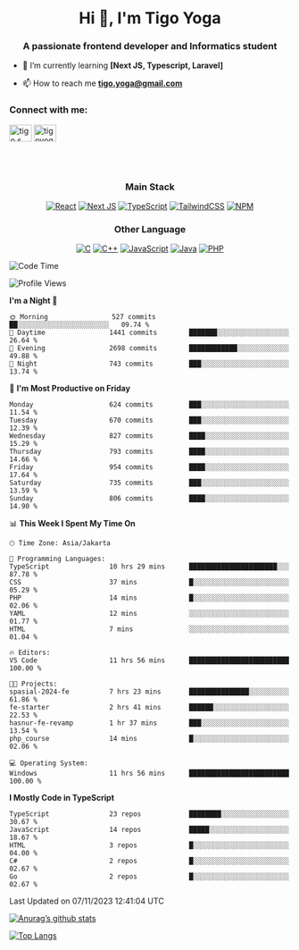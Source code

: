 <h1 align="center">Hi 👋, I'm Tigo Yoga</h1>
<h3 align="center">A passionate frontend developer and Informatics student</h3>

- 🌱 I’m currently learning **[Next JS, Typescript, Laravel]**

- 📫 How to reach me **tigo.yoga@gmail.com**

<h3 align="left">Connect with me:</h3>
<p align="left">
<a href="https://linkedin.com/in/tigo s yoga" target="blank"><img align="center" src="https://raw.githubusercontent.com/rahuldkjain/github-profile-readme-generator/master/src/images/icons/Social/linked-in-alt.svg" alt="tigo s yoga" height="30" width="40" /></a>
<a href="https://instagram.com/tigoyoga" target="blank"><img align="center" src="https://raw.githubusercontent.com/rahuldkjain/github-profile-readme-generator/master/src/images/icons/Social/instagram.svg" alt="tigoyoga" height="30" width="40" /></a>
</p>

<br/>
<br/>

<h3 align="center">Main Stack</h3>
<div align="center">
  
  <a href="">![React](https://img.shields.io/badge/react-%2320232a.svg?style=for-the-badge&logo=react&logoColor=%2361DAFB)</a>
  <a href="">![Next JS](https://img.shields.io/badge/Next-black?style=for-the-badge&logo=next.js&logoColor=white)</a>
   <a href="">![TypeScript](https://img.shields.io/badge/typescript-%23007ACC.svg?style=for-the-badge&logo=typescript&logoColor=white)</a>
  <a href="">![TailwindCSS](https://img.shields.io/badge/tailwindcss-%2338B2AC.svg?style=for-the-badge&logo=tailwind-css&logoColor=white)</a>
  <a href="">![NPM](https://img.shields.io/badge/NPM-%23000000.svg?style=for-the-badge&logo=npm&logoColor=white)</a>
</div>
<h3 align="center">Other Language</h3>
<div align="center">
  
  <a href="">![C](https://img.shields.io/badge/c-%2300599C.svg?style=for-the-badge&logo=c&logoColor=white)</a>
  <a href="">![C++](https://img.shields.io/badge/c++-%2300599C.svg?style=for-the-badge&logo=c%2B%2B&logoColor=white)</a>
  <a href="">![JavaScript](https://img.shields.io/badge/javascript-%23323330.svg?style=for-the-badge&logo=javascript&logoColor=%23F7DF1E)</a>
  <a href="">![Java](https://img.shields.io/badge/java-%23ED8B00.svg?style=for-the-badge&logo=java&logoColor=white)</a>
  <a href="">![PHP](https://img.shields.io/badge/php-%23777BB4.svg?style=for-the-badge&logo=php&logoColor=white)</a>
</div>

<!--START_SECTION:waka-->
![Code Time](http://img.shields.io/badge/Code%20Time-628%20hrs%2052%20mins-blue)

![Profile Views](http://img.shields.io/badge/Profile%20Views-1-blue)

**I'm a Night 🦉** 

```text
🌞 Morning                527 commits         ██░░░░░░░░░░░░░░░░░░░░░░░   09.74 % 
🌆 Daytime                1441 commits        ███████░░░░░░░░░░░░░░░░░░   26.64 % 
🌃 Evening                2698 commits        ████████████░░░░░░░░░░░░░   49.88 % 
🌙 Night                  743 commits         ███░░░░░░░░░░░░░░░░░░░░░░   13.74 % 
```
📅 **I'm Most Productive on Friday** 

```text
Monday                   624 commits         ███░░░░░░░░░░░░░░░░░░░░░░   11.54 % 
Tuesday                  670 commits         ███░░░░░░░░░░░░░░░░░░░░░░   12.39 % 
Wednesday                827 commits         ████░░░░░░░░░░░░░░░░░░░░░   15.29 % 
Thursday                 793 commits         ████░░░░░░░░░░░░░░░░░░░░░   14.66 % 
Friday                   954 commits         ████░░░░░░░░░░░░░░░░░░░░░   17.64 % 
Saturday                 735 commits         ███░░░░░░░░░░░░░░░░░░░░░░   13.59 % 
Sunday                   806 commits         ████░░░░░░░░░░░░░░░░░░░░░   14.90 % 
```


📊 **This Week I Spent My Time On** 

```text
🕑︎ Time Zone: Asia/Jakarta

💬 Programming Languages: 
TypeScript               10 hrs 29 mins      ██████████████████████░░░   87.78 % 
CSS                      37 mins             █░░░░░░░░░░░░░░░░░░░░░░░░   05.29 % 
PHP                      14 mins             █░░░░░░░░░░░░░░░░░░░░░░░░   02.06 % 
YAML                     12 mins             ░░░░░░░░░░░░░░░░░░░░░░░░░   01.77 % 
HTML                     7 mins              ░░░░░░░░░░░░░░░░░░░░░░░░░   01.04 % 

🔥 Editors: 
VS Code                  11 hrs 56 mins      █████████████████████████   100.00 % 

🐱‍💻 Projects: 
spasial-2024-fe          7 hrs 23 mins       ███████████████░░░░░░░░░░   61.86 % 
fe-starter               2 hrs 41 mins       ██████░░░░░░░░░░░░░░░░░░░   22.53 % 
hasnur-fe-revamp         1 hr 37 mins        ███░░░░░░░░░░░░░░░░░░░░░░   13.54 % 
php_course               14 mins             █░░░░░░░░░░░░░░░░░░░░░░░░   02.06 % 

💻 Operating System: 
Windows                  11 hrs 56 mins      █████████████████████████   100.00 % 
```

**I Mostly Code in TypeScript** 

```text
TypeScript               23 repos            ████████░░░░░░░░░░░░░░░░░   30.67 % 
JavaScript               14 repos            █████░░░░░░░░░░░░░░░░░░░░   18.67 % 
HTML                     3 repos             █░░░░░░░░░░░░░░░░░░░░░░░░   04.00 % 
C#                       2 repos             █░░░░░░░░░░░░░░░░░░░░░░░░   02.67 % 
Go                       2 repos             █░░░░░░░░░░░░░░░░░░░░░░░░   02.67 % 
```




 Last Updated on 07/11/2023 12:41:04 UTC
<!--END_SECTION:waka-->

[![Anurag’s github stats](https://github-readme-stats.vercel.app/api?username=tigoyoga)](https://github.com/tigoyoga)

[![Top Langs](https://github-readme-stats.vercel.app/api/top-langs/?username=tigoyoga&layout=compact)](https://github.com/tigoyoga)

